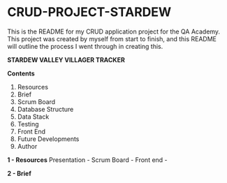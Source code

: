 # CRUD-PROJECT-STARDEW


This is the README for my CRUD application project for the QA Academy. This project was created by myself from start to finish, and this README will outline the process I went through in creating this. 

**STARDEW VALLEY VILLAGER TRACKER**


**Contents**

1. Resources
2. Brief
3. Scrum Board
4. Database Structure
5. Data Stack
6. Testing
7. Front End
8. Future Developments
9. Author

**1 - Resources**
Presentation - 
Scrum Board - 
Front end - 

**2 - Brief**

